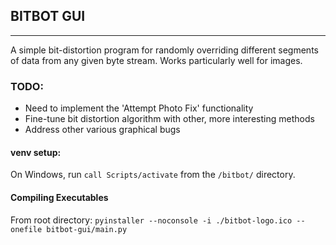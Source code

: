 ## BITBOT GUI

------------------

A simple bit-distortion program for randomly overriding different segments of data from any given byte stream. Works particularly well for images.

### TODO:

* Need to implement the 'Attempt Photo Fix' functionality
* Fine-tune bit distortion algorithm with other, more interesting methods
* Address other various graphical bugs

#### venv setup:

On Windows, run `call Scripts/activate` from the `/bitbot/` directory.


#### Compiling Executables

From root directory: `pyinstaller --noconsole -i ./bitbot-logo.ico --onefile bitbot-gui/main.py`
